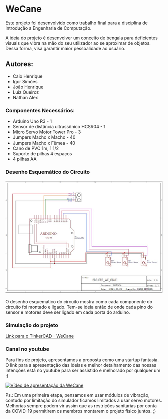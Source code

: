# WeCane

Este projeto foi desenvolvido como trabalho final para a disciplina de Introdução a Engenharia de Computação.

A ideia do projeto é desenvolver um conceito de bengala para deficientes visuais que vibra na mão do
seu utilizador ao se aproximar de objetos. Dessa forma, visa garantir maior pessoalidade ao usuário.


## Autores: 
  * Caio Henrique
  * Igor Simões
  * João Henrique
  * Luiz Queiroz
  * Nathan Alex


### Componentes Necessários:

  * Arduino Uno R3 - 1
  * Sensor de distância ultrassônico HCSR04 - 1
  * Micro Servo Motor Tower Pro - 3
  * Jumpers Macho x Macho - 40
  * Jumpers Macho x Fêmea - 40
  * Cano de PVC 1m, 1 1/2
  * Suporte de pilhas 4 espaços
  * 4 pilhas AA
 
### Desenho Esquemático do Circuito
![Desenho Esquemático do Circuito](https://github.com/igoorsimoess/WeCane/blob/main/PROJETO.JPG)

O desenho esquemático do circuito mostra como cada componente do circuito foi montado e ligado. Tem-se ideia então de onde cada pino do sensor e motores deve ser ligado em cada porta do arduino.

### Simulação do projeto

[Link para o TinkerCAD - WeCane](https://www.tinkercad.com/things/f0ZOw0xdxdw-wecane-v3-com-microservo/editel?sharecode=rhIQ0AC4_UpNjVIVRtbGOux7IZujj6RuQhRiLAmcBbY)

### Canal no youtube

Para fins de projeto, apresentamos a proposta como uma startup fantasia. O link para a apresentação das ideias e melhor detalhamento das nossas intenções está no youtube para ser assistido e melhorado por qualquer um :)

[![Vídeo de apresentação da WeCane](https://res.cloudinary.com/marcomontalbano/image/upload/v1624896948/video_to_markdown/images/youtube--5Kkm9HKSyZk-c05b58ac6eb4c4700831b2b3070cd403.jpg)](https://youtu.be/5Kkm9HKSyZk "Vídeo de apresentação da WeCane")


Ps.: Em uma primeira etapa, pensamos em usar módulos de vibração, contudo por limitação do simulador ficamos limitados a usar servo motores. Melhorias sempre podem vir assim que as restrições sanitárias por conta da COVID-19 permitirem os membros montarem o projeto físico juntos. ;)
